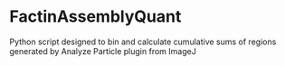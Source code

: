 # FactinAssemblyQuant
Python script designed to bin and calculate cumulative sums of regions generated by Analyze Particle plugin from ImageJ
